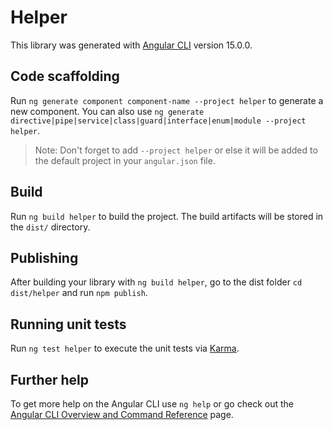 # Helper

This library was generated with [Angular CLI](https://github.com/angular/angular-cli) version 15.0.0.

## Code scaffolding

Run `ng generate component component-name --project helper` to generate a new component. You can also use `ng generate directive|pipe|service|class|guard|interface|enum|module --project helper`.
> Note: Don't forget to add `--project helper` or else it will be added to the default project in your `angular.json` file. 

## Build

Run `ng build helper` to build the project. The build artifacts will be stored in the `dist/` directory.

## Publishing

After building your library with `ng build helper`, go to the dist folder `cd dist/helper` and run `npm publish`.

## Running unit tests

Run `ng test helper` to execute the unit tests via [Karma](https://karma-runner.github.io).

## Further help

To get more help on the Angular CLI use `ng help` or go check out the [Angular CLI Overview and Command Reference](https://angular.io/cli) page.
